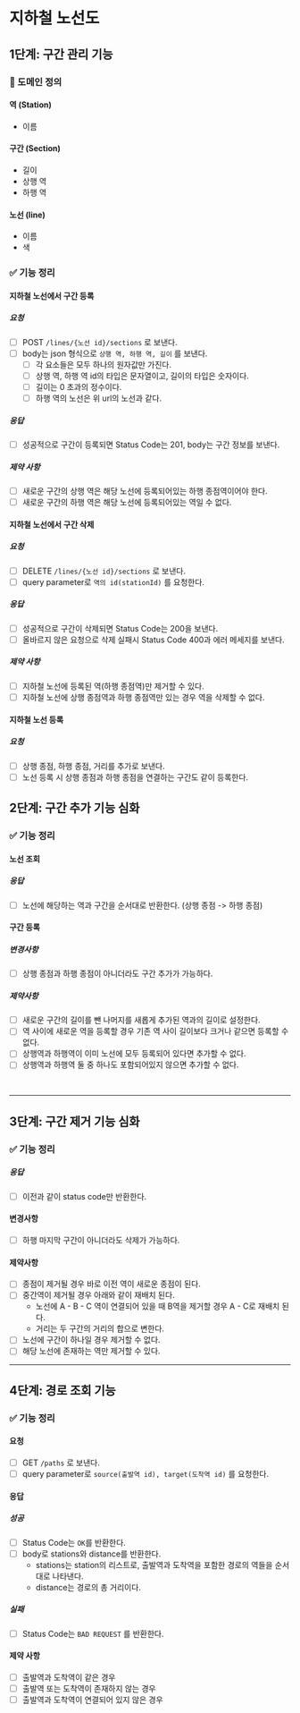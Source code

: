 # 지하철 노선도

## 1단계: 구간 관리 기능

### 📝 도메인 정의

#### 역 (Station)

- 이름

#### 구간 (Section)

- 길이
- 상행 역
- 하행 역

#### 노선 (line)

- 이름
- 색

### ✅ 기능 정리

#### 지하철 노선에서 구간 등록

##### 요청

- [ ] POST ```/lines/{노선 id}/sections``` 로 보낸다.
- [ ] body는 json 형식으로 ```상행 역, 하행 역, 길이``` 를 보낸다.
  - [ ] 각 요소들은 모두 하나의 원자값만 가진다.
  - [ ] 상행 역, 하행 역 id의 타입은 문자열이고, 길이의 타입은 숫자이다.
  - [ ] 길이는 0 초과의 정수이다.
  - [ ] 하행 역의 노선은 위 url의 노선과 같다.

##### 응답

- [ ] 성공적으로 구간이 등록되면 Status Code는 201, body는 구간 정보를 보낸다.

##### 제약 사항

- [ ] 새로운 구간의 상행 역은 해당 노선에 등록되어있는 하행 종점역이어야 한다.
- [ ] 새로운 구간의 하행 역은 해당 노선에 등록되어있는 역일 수 없다.

#### 지하철 노선에서 구간 삭제

##### 요청 

- [ ] DELETE ```/lines/{노선 id}/sections``` 로 보낸다.
- [ ] query parameter로 ```역의 id(stationId)``` 를 요청한다.

##### 응답

- [ ] 성공적으로 구간이 삭제되면 Status Code는 200을 보낸다.
- [ ] 올바르지 않은 요청으로 삭제 실패시 Status Code 400과 에러 메세지를 보낸다.

##### 제약 사항

- [ ] 지하철 노선에 등록된 역(하행 종점역)만 제거할 수 있다.
- [ ] 지하철 노선에 상행 종점역과 하행 종점역만 있는 경우 역을 삭제할 수 없다.

#### 지하철 노선 등록

##### 요청

- [ ] 상행 종점, 하행 종점, 거리를 추가로 보낸다.
- [ ] 노선 등록 시 상행 종점과 하행 종점을 연결하는 구간도 같이 등록한다.

## 2단계: 구간 추가 기능 심화

### ✅ 기능 정리

#### 노선 조회

##### 응답

- [ ] 노선에 해당하는 역과 구간을 순서대로 반환한다. (상행 종점 -> 하행 종점) 

#### 구간 등록

##### 변경사항

- [ ] 상행 종점과 하행 종점이 아니더라도 구간 추가가 가능하다.

##### 제약사항

- [ ] 새로운 구간의 길이를 뺀 나머지를 새롭게 추가된 역과의 길이로 설정한다.
- [ ] 역 사이에 새로운 역을 등록할 경우 기존 역 사이 길이보다 크거나 같으면 등록할 수 없다.
- [ ] 상행역과 하행역이 이미 노선에 모두 등록되어 있다면 추가할 수 없다. 
- [ ] 상행역과 하행역 둘 중 하나도 포함되어있지 않으면 추가할 수 없다.

<br/>

---

## 3단계: 구간 제거 기능 심화

### ✅ 기능 정리

##### 응답

- [ ] 이전과 같이 status code만 반환한다.

#### 변경사항

- [ ] 하행 마지막 구간이 아니더라도 삭제가 가능하다.

#### 제약사항

- [ ] 종점이 제거될 경우 바로 이전 역이 새로운 종점이 된다.
- [ ] 중간역이 제거될 경우 아래와 같이 재배치 된다.
  - 노선에 A - B - C 역이 연결되어 있을 때 B역을 제거할 경우 A - C로 재배치 된다.
  - 거리는 두 구간의 거리의 합으로 변한다.
- [ ] 노선에 구간이 하나일 경우 제거할 수 없다.
- [ ] 해당 노선에 존재하는 역만 제거할 수 있다.

---

## 4단계: 경로 조회 기능

### ✅ 기능 정리

#### 요청

- [ ] GET ```/paths``` 로 보낸다.
- [ ] query parameter로 ```source(출발역 id), target(도착역 id)``` 를 요청한다.

#### 응답

##### 성공

- [ ] Status Code는 ```OK```를 반환한다.
- [ ] body로 stations와 distance를 반환한다.
  - stations는 station의 리스트로, 출발역과 도착역을 포함한 경로의 역들을 순서대로 나타낸다.
  - distance는 경로의 총 거리이다.

##### 실패

- [ ] Status Code는 ```BAD REQUEST``` 를 반환한다.

#### 제약 사항

- [ ] 출발역과 도착역이 같은 경우
- [ ] 출발역 또는 도착역이 존재하지 않는 경우
- [ ] 출발역과 도착역이 연결되어 있지 않은 경우
